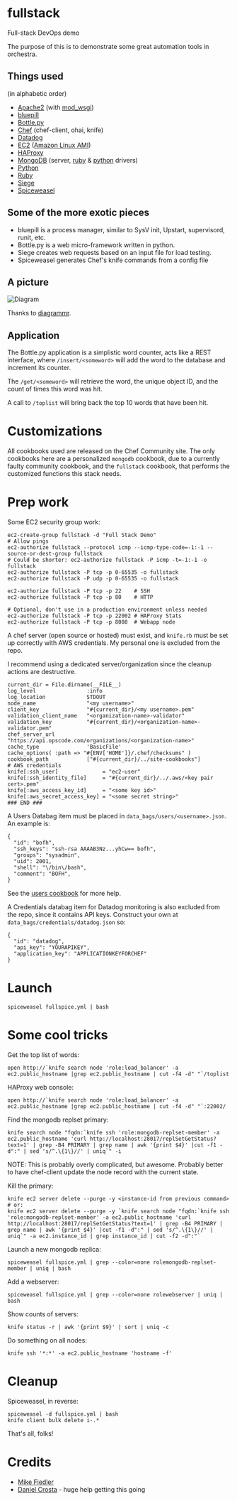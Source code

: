 fullstack
=========
Full-stack DevOps demo

The purpose of this is to demonstrate some great automation tools in orchestra.

Things used
-----------
(in alphabetic order)

* [Apache2](http://httpd.apache.org/) (with [mod_wsgi](http://code.google.com/p/modwsgi/))
* [bluepill](https://github.com/arya/bluepill)
* [Bottle.py](http://bottlepy.org/)
* [Chef](http://www.opscode.com/chef/) (chef-client, ohai, knife)
* [Datadog](http://www.datadog.com/)
* [EC2](http://aws.amazon.com/ec2/) ([Amazon Linux AMI](http://aws.amazon.com/amazon-linux-ami/))
* [HAProxy](http://haproxy.1wt.eu/)
* [MongoDB](http://www.mongodb.org/) (server, [ruby](http://rubygems.org/gems/mongo) & [python](http://pypi.python.org/pypi/pymongo/) drivers)
* [Python](http://www.python.org/)
* [Ruby](http://www.ruby-lang.org/)
* [Siege](http://www.joedog.org/siege-home/)
* [Spiceweasel](https://github.com/mattray/spiceweasel)


Some of the more exotic pieces
------------------------------
* bluepill is a process manager, similar to SysV init, Upstart, supervisord, runit, etc.
* Bottle.py is a web micro-framework written in python.
* Siege creates web requests based on an input file for load testing.
* Spiceweasel generates Chef's knife commands from a config file


A picture
---------
![Diagram](http://www.diagrammr.com/png?key=dFoaUZxydGH)

Thanks to [diagrammr](http://www.diagrammr.com/).

Application
-----------
The Bottle.py application is a simplistic word counter, acts like a REST interface, where `/insert/<someword>` will add the word to the database and increment its counter.

The `/get/<someword>` will retrieve the word, the unique object ID, and the count of times this word was hit.

A call to `/toplist` will bring back the top 10 words that have been hit.

Customizations
==============
All cookbooks used are released on the Chef Community site.
The only cookbooks here are a personalized `mongodb` cookbook, due to a currently faulty community cookbook, and the `fullstack` cookbook, that performs the customized functions this stack needs.

Prep work
=========

Some EC2 security group work:

    ec2-create-group fullstack -d "Full Stack Demo"
    # Allow pings
    ec2-authorize fullstack --protocol icmp --icmp-type-code=-1:-1 --source-or-dest-group fullstack
    # Could be shorter: ec2-authorize fullstack -P icmp -t=-1:-1 -o fullstack
    ec2-authorize fullstack -P tcp -p 0-65535 -o fullstack
    ec2-authorize fullstack -P udp -p 0-65535 -o fullstack

    ec2-authorize fullstack -P tcp -p 22    # SSH
    ec2-authorize fullstack -P tcp -p 80    # HTTP

    # Optional, don't use in a production environment unless needed
    ec2-authorize fullstack -P tcp -p 22002 # HAProxy Stats
    ec2-authorize fullstack -P tcp -p 8080  # Webapp node

A chef server (open source or hosted) must exist, and `knife.rb` must be set up correctly with AWS credentials.
My personal one is excluded from the repo.

I recommend using a dedicated server/organization since the cleanup actions are destructive.

    current_dir = File.dirname(__FILE__)
    log_level                :info
    log_location             STDOUT
    node_name                "<my username>"
    client_key               "#{current_dir}/<my username>.pem"
    validation_client_name   "<organization-name>-validator"
    validation_key           "#{current_dir}/<organization-name>-validator.pem"
    chef_server_url          "https://api.opscode.com/organizations/<organization-name>"
    cache_type               'BasicFile'
    cache_options( :path => "#{ENV['HOME']}/.chef/checksums" )
    cookbook_path            ["#{current_dir}/../site-cookbooks"]
    # AWS credentials
    knife[:ssh_user]              = "ec2-user"
    knife[:ssh_identity_file]     = "#{current_dir}/../.aws/<key pair cert>.pem"
    knife[:aws_access_key_id]     = "<some key id>"
    knife[:aws_secret_access_key] = "<some secret string>"
    ### END ###

A Users Databag item must be placed in `data_bags/users/<username>.json`. An example is:

    {
      "id": "bofh",
      "ssh_keys": "ssh-rsa AAAAB3Nz...yhCw== bofh",
      "groups": "sysadmin",
      "uid": 2001,
      "shell": "\/bin\/bash",
      "comment": "BOFH",
    }

See the [users cookbook](http://community.opscode.com/cookbooks/users) for more help.

A Credentials databag item for Datadog monitoring is also excluded from the repo, since it contains API keys.
Construct your own at `data_bags/credentials/datadog.json` so:

    {
      "id": "datadog",
      "api_key": "YOURAPIKEY",
      "application_key": "APPLICATIONKEYFORCHEF"
    }

Launch
======

    spiceweasel fullspice.yml | bash


Some cool tricks
================

Get the top list of words:

    open http://`knife search node 'role:load_balancer' -a ec2.public_hostname |grep ec2.public_hostname | cut -f4 -d" "`/toplist

HAProxy web console:

    open http://`knife search node 'role:load_balancer' -a ec2.public_hostname |grep ec2.public_hostname | cut -f4 -d" "`:22002/

Find the mongodb replset primary:

    knife search node "fqdn:`knife ssh 'role:mongodb-replset-member' -a ec2.public_hostname 'curl http://localhost:28017/replSetGetStatus?text=1' | grep -B4 PRIMARY | grep name | awk '{print $4}' |cut -f1 -d":" | sed 's/^.\{1\}//' | uniq`" -i

NOTE: This is probably overly complicated, but awesome. Probably better to have chef-client update the node record with the current state.

Kill the primary:

    knife ec2 server delete --purge -y <instance-id from previous command>
    # or:
    knife ec2 server delete --purge -y `knife search node "fqdn:`knife ssh 'role:mongodb-replset-member' -a ec2.public_hostname 'curl http://localhost:28017/replSetGetStatus?text=1' | grep -B4 PRIMARY | grep name | awk '{print $4}' |cut -f1 -d":" | sed 's/^.\{1\}//' | uniq`" -a ec2.instance_id | grep instance_id | cut -f2 -d":"`

Launch a new mongodb replica:

    spiceweasel fullspice.yml | grep --color=none rolemongodb-replset-member | uniq | bash

Add a webserver:

    spiceweasel fullspice.yml | grep --color=none rolewebserver | uniq | bash

Show counts of servers:

    knife status -r | awk '{print $9}' | sort | uniq -c

Do something on all nodes:

    knife ssh '*:*' -a ec2.public_hostname 'hostname -f'


Cleanup
=======
Spiceweasel, in reverse:

    spiceweasel -d fullspice.yml | bash
    knife client bulk delete i-.*

That's all, folks!

Credits
=======
* [Mike Fiedler](https://github.com/miketheman)
* [Daniel Crosta](https://github.com/dcrosta) - huge help getting this going
